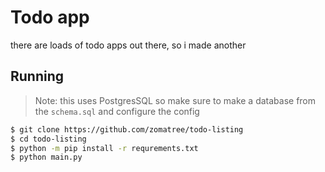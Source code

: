 # Todo app
there are loads of todo apps out there, so i made another

## Running
> Note: this uses PostgresSQL so make sure to make a database from the `schema.sql` and configure the config
```bash
$ git clone https://github.com/zomatree/todo-listing
$ cd todo-listing
$ python -m pip install -r requrements.txt
$ python main.py
```